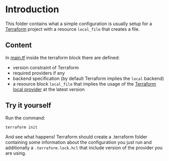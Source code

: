 # Introduction

This folder contains what a simple configuration is usually setup for a [Terraform](https://terraform.io) project
with a resource `local_file` that creates a file.

## Content

In [main.tf](main.tf) inside the terraform block there are defined:
- version constraint of Terraform
- required providers if any
- backend specification (by default Terraform implies the `local` backend) 
- a resource block `local_file` that implies the usage of the [Terraform local provider](https://registry.terraform.io/providers/hashicorp/local/latest/docs) at the latest version

## Try it yourself

Run the command:

```bash
terraform init 
```

And see what happens! Terraform should create a .terraform folder containing some information about the configuration you just run and additionally a `.terraform.lock.hcl` that include version of the provider you are using.